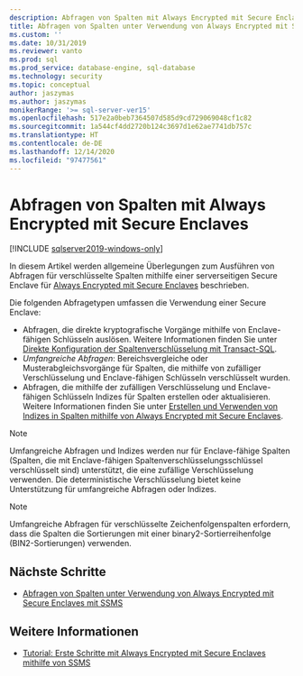 ```yaml
---
description: Abfragen von Spalten mit Always Encrypted mit Secure Enclaves
title: Abfragen von Spalten unter Verwendung von Always Encrypted mit Secure Enclaves | Microsoft-Dokumentation
ms.custom: ''
ms.date: 10/31/2019
ms.reviewer: vanto
ms.prod: sql
ms.prod_service: database-engine, sql-database
ms.technology: security
ms.topic: conceptual
author: jaszymas
ms.author: jaszymas
monikerRange: '>= sql-server-ver15'
ms.openlocfilehash: 517e2a0beb7364507d585d9cd729069048cf1c82
ms.sourcegitcommit: 1a544cf4dd2720b124c3697d1e62ae7741db757c
ms.translationtype: HT
ms.contentlocale: de-DE
ms.lasthandoff: 12/14/2020
ms.locfileid: "97477561"
---
```

# <a name="query-columns-using-always-encrypted-with-secure-enclaves"></a>Abfragen von Spalten mit Always Encrypted mit Secure Enclaves
[!INCLUDE [sqlserver2019-windows-only](../../../includes/applies-to-version/sqlserver2019-windows-only.md)]

In diesem Artikel werden allgemeine Überlegungen zum Ausführen von Abfragen für verschlüsselte Spalten mithilfe einer serverseitigen Secure Enclave für [Always Encrypted mit Secure Enclaves](always-encrypted-enclaves.md) beschrieben. 

Die folgenden Abfragetypen umfassen die Verwendung einer Secure Enclave:
- Abfragen, die direkte kryptografische Vorgänge mithilfe von Enclave-fähigen Schlüsseln auslösen. Weitere Informationen finden Sie unter [Direkte Konfiguration der Spaltenverschlüsselung mit Transact-SQL](always-encrypted-enclaves-configure-encryption-tsql.md).
- *Umfangreiche Abfragen*: Bereichsvergleiche oder Musterabgleichsvorgänge für Spalten, die mithilfe von zufälliger Verschlüsselung und Enclave-fähigen Schlüsseln verschlüsselt wurden.
- Abfragen, die mithilfe der zufälligen Verschlüsselung und Enclave-fähigen Schlüsseln Indizes für Spalten erstellen oder aktualisieren. Weitere Informationen finden Sie unter [Erstellen und Verwenden von Indizes in Spalten mithilfe von Always Encrypted mit Secure Enclaves](always-encrypted-enclaves-create-use-indexes.md).

> [!NOTE]
> Umfangreiche Abfragen und Indizes werden nur für Enclave-fähige Spalten (Spalten, die mit Enclave-fähigen Spaltenverschlüsselungsschlüssel verschlüsselt sind) unterstützt, die eine zufällige Verschlüsselung verwenden. Die deterministische Verschlüsselung bietet keine Unterstützung für umfangreiche Abfragen oder Indizes.

> [!NOTE]
> Umfangreiche Abfragen für verschlüsselte Zeichenfolgenspalten erfordern, dass die Spalten die Sortierungen mit einer binary2-Sortierreihenfolge (BIN2-Sortierungen) verwenden. 


## <a name="next-steps"></a>Nächste Schritte
- [Abfragen von Spalten unter Verwendung von Always Encrypted mit Secure Enclaves mit SSMS](always-encrypted-enclaves-query-columns-ssms.md)

## <a name="see-also"></a>Weitere Informationen
- [Tutorial: Erste Schritte mit Always Encrypted mit Secure Enclaves mithilfe von SSMS](../tutorial-getting-started-with-always-encrypted-enclaves.md)

